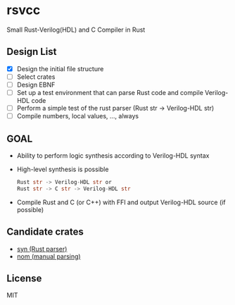# rsvcc

Small Rust-Verilog(HDL) and C Compiler in Rust

## Design List

- [x] Design the initial file structure
- [ ] Select crates
- [ ] Design EBNF
- [ ] Set up a test environment that can parse Rust code and compile Verilog-HDL code
- [ ] Perform a simple test of the rust parser (Rust str -> Verilog-HDL str)
- [ ] Compile numbers, local values, ..., always

## GOAL

- Ability to perform logic synthesis according to Verilog-HDL syntax
- High-level synthesis is possible

  ```rust
  Rust str -> Verilog-HDL str or
  Rust str -> C str -> Verilog-HDL str
  ```

- Compile Rust and C (or C++) with FFI and output Verilog-HDL source (if possible)

## Candidate crates

- [syn (Rust parser)](https://crates.io/crates/syn)
- [nom (manual parsing)](https://crates.io/crates/nom)

## License

MIT
